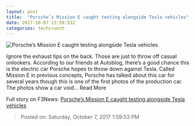 ```yaml
---
layout: post
title:  "Porsche’s Mission E caught testing alongside Tesla vehicles"
date: 2017-10-07 13:59:53Z
categories: techcrunch
---
```


![Porsche’s Mission E caught testing alongside Tesla vehicles](https://tctechcrunch2011.files.wordpress.com/2017/10/porsche-mission-e-close-tesla-7-copy-1.jpg)

Ignore the exhaust tips on the back. Those are just to throw off casual onlookers. According to our friends at Autoblog, there’s a good chance this is the electric car Porsche hopes to throw down against Tesla. Called Mission E in previous concepts, Porsche has talked about this car for several years though this is one of the first photos of the production car. The photos show a car void… Read More


Full story on F3News: [Porsche’s Mission E caught testing alongside Tesla vehicles](http://www.f3nws.com/n/jgMhMC)

> Posted on: Saturday, October 7, 2017 1:59:53 PM
